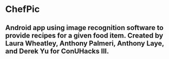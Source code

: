 # ChefPic
## Android app using image recognition software to provide recipes for a given food item. Created by Laura Wheatley, Anthony Palmeri, Anthony Laye, and Derek Yu for ConUHacks III.
